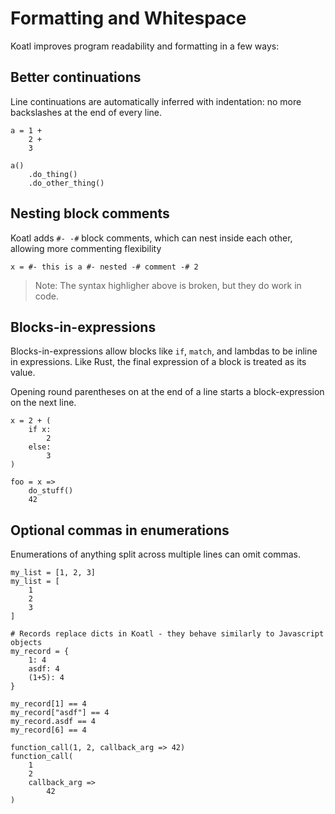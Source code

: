 # Formatting and Whitespace

Koatl improves program readability and formatting in a few ways:

## Better continuations

Line continuations are automatically inferred with indentation: no more backslashes at the end of every line.

```koatl
a = 1 +
    2 +
    3

a()
    .do_thing()
    .do_other_thing()
```

## Nesting block comments

Koatl adds `#- -#` block comments, which can nest inside each other, allowing more commenting flexibility

```koatl
x = #- this is a #- nested -# comment -# 2
```

> Note: The syntax highligher above is broken, but they do work in code.

## Blocks-in-expressions

Blocks-in-expressions allow blocks like `if`, `match`, and lambdas to be inline in expressions.
Like Rust, the final expression of a block is treated as its value.

Opening round parentheses on at the end of a line starts a block-expression on the next line.

```koatl
x = 2 + (
    if x:
        2
    else:
        3
)

foo = x =>
    do_stuff()
    42
```

## Optional commas in enumerations

Enumerations of anything split across multiple lines can omit commas.

```
my_list = [1, 2, 3]
my_list = [
    1
    2
    3
]

# Records replace dicts in Koatl - they behave similarly to Javascript objects
my_record = {
    1: 4
    asdf: 4
    (1+5): 4
}

my_record[1] == 4
my_record["asdf"] == 4
my_record.asdf == 4
my_record[6] == 4

function_call(1, 2, callback_arg => 42)
function_call(
    1
    2
    callback_arg =>
        42
)
```

